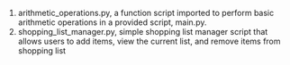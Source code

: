 1. arithmetic_operations.py, a function script imported to perform basic arithmetic operations in a provided script, main.py. 
2. shopping_list_manager.py, simple shopping list manager script that allows users to add items, view the current list, and remove items from shopping list
